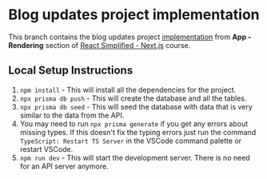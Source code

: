 # Blog updates project implementation
This branch contains the blog updates project [implementation](https://github.com/WebDevSimplified/Next.js-Simplified/tree/main/20-21-blog-updates/before) from **App - Rendering** section of [React Simplified - Next.js](https://courses.webdevsimplified.com/view/courses/react-simplified-next-js/2335482-app-rendering/7457656-20-blog-updates-introduction) course.

## Local Setup Instructions
1. `npm install` - This will install all the dependencies for the project.
2. `npx prisma db push` - This will create the database and all the tables.
3. `npx prisma db seed` - This will seed the database with data that is very similar to the data from the API.
4. You may need to run `npx prisma generate` if you get any errors about missing types. If this doesn't fix the typing errors just run the command `TypeScript: Restart TS Server` in the VSCode command palette or restart VSCode.
5. `npm run dev` - This will start the development server. There is no need for an API server anymore.

